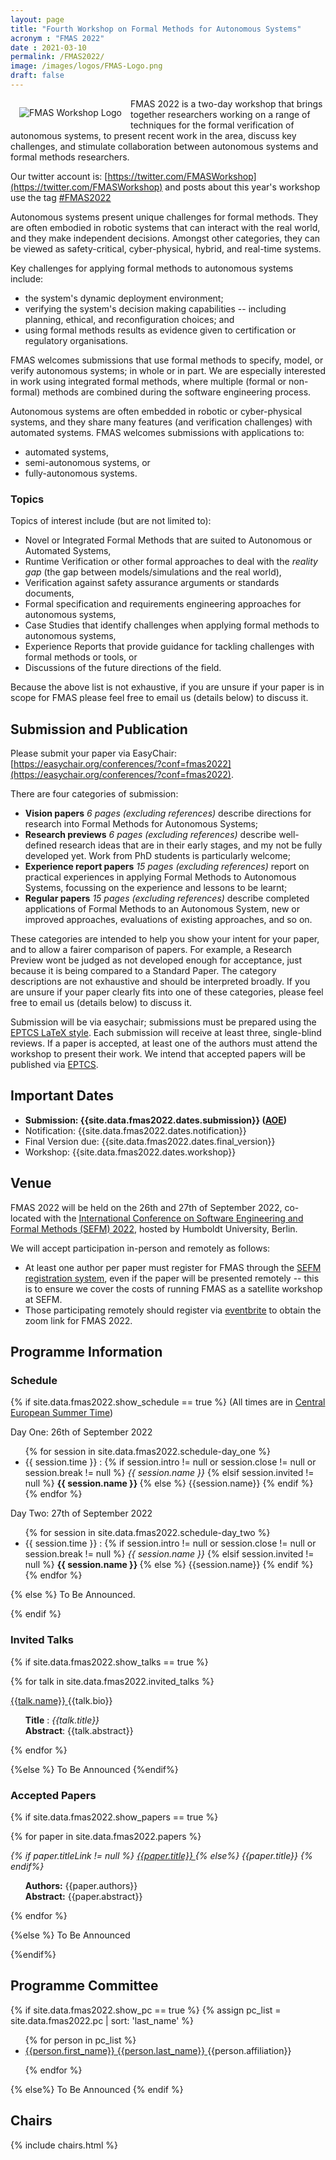 ```yaml
---
layout: page
title: "Fourth Workshop on Formal Methods for Autonomous Systems"
acronym : "FMAS 2022"
date : 2021-03-10
permalink: /FMAS2022/
image: /images/logos/FMAS-Logo.png
draft: false
---
```


<img alt="FMAS Workshop Logo" style="float: left; margin: 1em" src="{{site.images}}logos/FMAS-Logo.png">


FMAS 2022 is a two-day workshop that brings together researchers working on a range of techniques for the formal verification of autonomous systems, to present recent work in the area, discuss key challenges, and stimulate collaboration between autonomous systems and formal methods researchers.


Our twitter account is: [https://twitter.com/FMASWorkshop](https://twitter.com/FMASWorkshop) and posts about this year's workshop use the tag [#FMAS2022](https://twitter.com/hashtag/FMAS2022?src=hashtag_click)

Autonomous systems present unique challenges for formal methods. They are often embodied in robotic systems that can interact with the real world, and they make independent decisions. Amongst other categories, they can be viewed as safety-critical, cyber-physical, hybrid, and real-time systems.

Key challenges for applying formal methods to autonomous systems include:
* the system's dynamic deployment environment;
* verifying the system's decision making capabilities -- including planning, ethical, and reconfiguration choices; and
* using formal methods results as evidence given to certification or regulatory organisations.

FMAS welcomes submissions that use formal methods to specify, model, or verify autonomous systems; in whole or in part. We are especially interested in work using integrated formal methods, where multiple (formal or non-formal) methods are combined during the software engineering process.

Autonomous systems are often embedded in robotic or cyber-physical systems, and they share many features (and verification challenges) with automated systems. FMAS welcomes submissions with applications to:
* automated systems,
* semi-autonomous systems, or
* fully-autonomous systems.

### Topics

Topics of interest include (but are not limited to):

* Novel or Integrated Formal Methods that are suited to Autonomous or Automated Systems,
* Runtime Verification or other formal approaches to deal with the _reality gap_ (the gap between models/simulations and the real world),
* Verification against safety assurance arguments or standards documents,
* Formal specification and requirements engineering approaches for autonomous systems,
* Case Studies that identify challenges when applying formal methods to autonomous systems,
* Experience Reports that provide guidance for tackling challenges with formal methods or tools, or
* Discussions of the future directions of the field.

Because the above list is not exhaustive, if you are unsure if your paper is in scope for FMAS  please feel free to email us (details below) to discuss it.

## Submission and Publication

Please submit your paper via EasyChair: [https://easychair.org/conferences/?conf=fmas2022](https://easychair.org/conferences/?conf=fmas2022).

There are four categories of submission:

* **Vision papers**  *6 pages (excluding references)* describe directions for research into Formal Methods for Autonomous Systems;
* **Research previews**  *6 pages (excluding references)* describe well-defined research ideas that are in their early stages, and my not be fully developed yet. Work from PhD students is particularly welcome;
* **Experience report papers** *15 pages (excluding references)* report on practical experiences in applying Formal Methods to Autonomous Systems, focussing on the experience and lessons to be learnt;
* **Regular papers** *15 pages (excluding references)* describe completed applications of Formal Methods to an Autonomous System, new or improved approaches, evaluations of existing approaches, and so on.

These categories are intended to help you show your intent for your paper, and to allow a fairer comparison of papers. For example, a Research Preview wont be judged as not developed enough for acceptance, just because it is being compared to a Standard Paper. The category descriptions are not exhaustive and should be interpreted broadly. If you are unsure if your paper clearly fits into one of these categories, please feel free to email us (details below) to discuss it.

Submission will be via easychair; submissions must be prepared using the [EPTCS LaTeX style](http://style.eptcs.org/). Each submission will receive at least three, single-blind reviews. If a paper is accepted, at least one of the authors must attend the workshop to present their work. We intend that accepted papers will be published via [EPTCS](http://www.eptcs.org/).

## Important Dates

* **Submission: {{site.data.fmas2022.dates.submission}} ([AOE](https://www.timeanddate.com/time/zones/aoe))**
* Notification: {{site.data.fmas2022.dates.notification}}
* Final Version due: {{site.data.fmas2022.dates.final_version}}
* Workshop: {{site.data.fmas2022.dates.workshop}}


## Venue

FMAS 2022 will be held on the 26th and 27th of September 2022, co-located with the [International Conference on Software Engineering and Formal Methods (SEFM) 2022](https://sefm-conference.github.io/2022/), hosted by Humboldt University, Berlin.

We will accept participation in-person and remotely as follows:
* At least one author per paper must register for FMAS through the [SEFM registration system](https://sefm-conference.github.io/2022/registration.html), 
even if the paper will be presented remotely -- this is to ensure we cover the costs of running FMAS as a satellite workshop at SEFM.
* Those participating remotely should register via [eventbrite](https://www.eventbrite.com/e/fourth-workshop-on-formal-methods-for-autonomous-systems-tickets-416837992657) to obtain the zoom link for FMAS 2022.

## Programme Information  

### Schedule

{% if site.data.fmas2022.show_schedule == true %}
(All times are in [Central European Summer Time](https://www.timeanddate.com/time/zones/cest))

Day One: 26th of September 2022
<ul>
{% for session in site.data.fmas2022.schedule-day_one %}
<li> {{ session.time }} :
{% if session.intro != null or session.close != null or session.break != null %}
<i>  {{ session.name }} </i>
{% elsif session.invited != null %}
<b> {{ session.name }} </b>
{% else %}
{{session.name}}
{% endif %}
</li>
{% endfor %}
</ul>

Day Two: 27th of September 2022
<ul>
{% for session in site.data.fmas2022.schedule-day_two %}
<li> {{ session.time }} :
{% if session.intro != null or session.close != null or session.break != null %}
<i>  {{ session.name }} </i>
{% elsif session.invited != null %}
<b> {{ session.name }} </b>
{% else %}
{{session.name}}
{% endif %}
</li>
{% endfor %}
</ul>
{% else %}
To Be Announced.

{% endif %}




### Invited Talks

<style> .talk-title {font-style: italic; } </style>
<style> .talk-details{ list-style-type: none; } </style>

{% if site.data.fmas2022.show_talks == true %}

{% for talk in site.data.fmas2022.invited_talks %}
<article class="" markdown="1">

<a href="{{talk.link}}" rel="external">{{talk.name}} <span class="fas fa-external-link-alt"></span></a>
{{talk.bio}}
  <ul class="talk-details">
  <li> <b>Title</b> : <span class="talk-title"> {{talk.title}} </span> </li>
  <li> <b>Abstract</b>: {{talk.abstract}} </li>
  </ul>
</article>
{% endfor %}

{%else %}
To Be Announced
{%endif%}

### Accepted Papers

<style> .paper-title {font-style: italic; } </style>
<style> .paper-details{ list-style-type: none; } </style>

{% if site.data.fmas2022.show_papers == true %}

{% for paper in site.data.fmas2022.papers %}
<article >
<span class="paper-title">
{% if paper.titleLink != null %}
  <a href="{{paper.titleLink}}" rel="external">{{paper.title}} <span class="fas fa-external-link-alt"></span></a>
{% else%}
 {{paper.title}}
{% endif%}
</span>
<ul class="paper-details">
<li> <b>Authors:</b> {{paper.authors}} </li>
<li> <b>Abstract:</b> {{paper.abstract}}
</li>
</ul>
</article>

{% endfor %}

{%else %}
To Be Announced

{%endif%}


## Programme Committee

{% if site.data.fmas2022.show_pc == true %}
{% assign pc_list = site.data.fmas2022.pc | sort: 'last_name'  %}
<ul>
{% for person in pc_list %}
<li><a href="{{person.link}}" rel="external"> {{person.first_name}} {{person.last_name}} <span class="fas fa-external-link-alt"></span></a> {{person.affiliation}} </li>

{% endfor %}
</ul>
{% else%}
To Be Announced
{% endif %}


## Chairs

  {% include chairs.html %}
